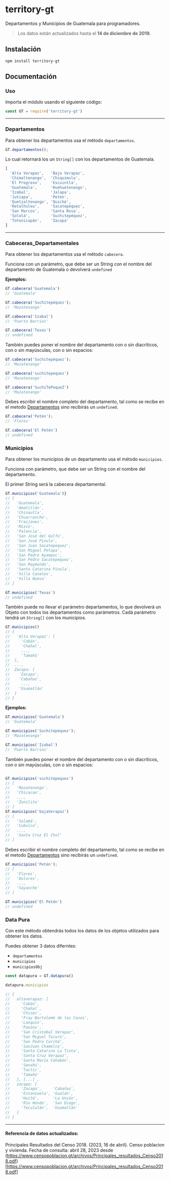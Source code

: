 # territory-gt

Departamentos y Municipios de Guatemala para programadores.

> Los datos están actualizados hasta el **14 de diciembre de 2019.**

## Instalación

`npm install territory-gt`

## Documentación

### Uso

Importa el módulo usando el siguiente código:

```Javascript
const GT = require('territory-gt')
```

---

### Departamentos

Para obtener los departamentos usa el método `departamentos`.

```Javascript
GT.departamentos();
```

Lo cual retornará los un `String[]` con los departamentos de Guatemala.

```Javascript
[
  'Alta Verapaz',   'Baja Verapaz',
  'Chimaltenango',  'Chiquimula',
  'El Progreso',    'Escuintla',
  'Guatemala',      'Huehuetenango',
  'Izabal',         'Jalapa',
  'Jutiapa',        'Petén',
  'Quetzaltenango', 'Quiché',
  'Retalhuleu',     'Sacatepéquez',
  'San Marcos',     'Santa Rosa',
  'Sololá',         'Suchitepéquez',
  'Totonicapán',    'Zacapa'
]
```

---

### Cabeceras_Departamentales

Para obtener los departamentos usa el método `cabecera`.

Funciona con un parámetro, que debe ser un String con el nombre del departamento de Guatemala o
devolverá `undefined`

**Ejemplos:**

```Javascript
GT.cabecera('Guatemala')
// 'Guatemala'

GT.cabecera('Suchitepéquez');
// 'Mazatenango'

GT.cabecera('Izabal')
// 'Puerto Barrios'

GT.cabecera('Texas')
// undefined
```

También puedes poner el nombre del departamento con o sin diacríticos, con o sin mayúsculas, con o
sin espacios:

```Javascript
GT.cabecera('Suchitepéquez');
// 'Mazatenango'

GT.cabecera('suchitepequez')
// 'Mazatenango'

GT.cabecera('SuchiTePequeZ')
// 'Mazatenango'
```

Debes escribir el nombre completo del departamento, tal como se recibe en el metodo
[Departamentos](###Departamentos) sino recibirás un `undefined`.

```Javascript
GT.cabecera('Petén');
// 'Flores'

GT.cabecera('El Petén')
// undefined

```

### Municipios

Para obtener los municipios de un departamento usa el método `municipios`.

Funciona con parámetro, que debe ser un String con el nombre del departamento.

El primer String será la cabecera departamental.

```Javascript
GT.municipios('Guatemala')}
// [
//   'Guatemala',
//   'Amatitlán',
//   'Chinautla',
//   'Chuarrancho',
//   'Fraijanes',
//   'Mixco',
//   'Palencia',
//   'San José del Golfo',
//   'San José Pinula',
//   'San Juan Sacatepequez',
//   'San Miguel Petapa',
//   'San Pedro Ayampuc',
//   'San Pedro Sacatepequez',
//   'San Raymundo',
//   'Santa Catarina Pinula',
//   'Villa Canales',
//   'Villa Nueva'
// ]

GT.municipios('Texas')
// undefined
```

También puede no llevar el parámetro departamentos, lo que devolverá un Objeto con todos los
departamentos como parámetros. Cadá parámetro tendrá un `String[]` con los municipios.

```Javascript
GT.municipios()
// {
//   'Alta Verapaz': [
//     'Cobán',
//     'Chahal',
//     ...,
//     'Tamahú'
//  ],
//  ...,
//  Zacapa: [
//    'Zacapa',
//    'Cabañas',
//     ...,
//    'Usumatlán'
//  ]
// }
```

**Ejemplos:**

```Javascript
GT.municipios('Guatemala')
// 'Guatemala'

GT.municipios('Suchitepéquez');
// 'Mazatenango'

GT.municipios('Izabal')
// 'Puerto Barrios'
```

También puedes poner el nombre del departamento con o sin diacríticos, con o sin mayúsculas, con o sin espacios:

```Javascript

GT.municipios('suchitepequez')
// [
//   'Mazatenango',
//   'Chicacao',
//   ...,
//   'Zunilito'
// ]
GT.municipios('bajaVerapaz')
// [
//   'Salamá',
//   'Cubulco',
//   ...,
//   'Santa Cruz El Chol'
// ]


```

Debes escribir el nombre completo del departamento, tal como se recibe en el metodo [Departamentos](###Departamentos) sino recibirás un `undefined`.

```Javascript
GT.municipios('Petén');
// [
//   'Flores',
//   'Dolores',
//   ...,
//   'Sayaxche'
// ]

GT.municipios('El Petén')
// undefined
```

### Data Pura

Con este método obtendrás todos los datos de los objetos utilizados para obtener los datos.

Puedes obtener 3 datos diferntes:

* `departamentos`
* `municipios`
* `municipiosObj`

```js
const datapura = GT.datapura()

datapura.municipios

// {
//   altaverapaz: [
//     'Cobán',
//     'Chahal',
//     'Chisec',
//     'Fray Bartolomé de las Casas',
//     'Lanquín',
//     'Panzos',
//     'San Cristobal Verapaz',
//     'San Miguel Tucurú',
//     'San Pedro Carchá',
//     'SanJuan Chamelco',
//     'Santa Catarina La Tinta',
//     'Santa Cruz Verapaz',
//     'Santa María Cahabón',
//     'Senahú',
//     'Tactíc',
//     'Tamahú'
//   ], [...] ,
//   zacapa: [
//     'Zacapa',     'Cabañas',
//     'Estanzuela', 'Gualán',
//     'Huité',      'La Unión',
//     'Río Hondo',  'San Diego',
//     'Teculután',  'Usumatlán'
//   ]
// }

```
_______________________
#### Referencia de datos actualizados:

Principales Resultados del Censo 2018. (2023, 16 de abril). Censo poblacion y vivienda. Fecha de consulta: abril 28, 2023 desde (https://www.censopoblacion.gt/archivos/Principales_resultados_Censo2018.pdf)[https://www.censopoblacion.gt/archivos/Principales_resultados_Censo2018.pdf]